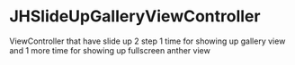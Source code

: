JHSlideUpGalleryViewController
==============================

ViewController that have slide up 2 step 1 time for showing up gallery view and 1 more time for showing up fullscreen anther view
